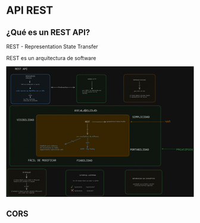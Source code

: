 # API REST

## ¿Qué es un REST API?

REST - Representation State Transfer

REST es un arquitectura de software

![REST_API](./src/assets/CORS-PRINCIPIOS.png)

## CORS
